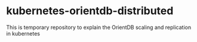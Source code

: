 # kubernetes-orientdb-distributed
This is temporary repository to explain the OrientDB scaling and replication in kubernetes
